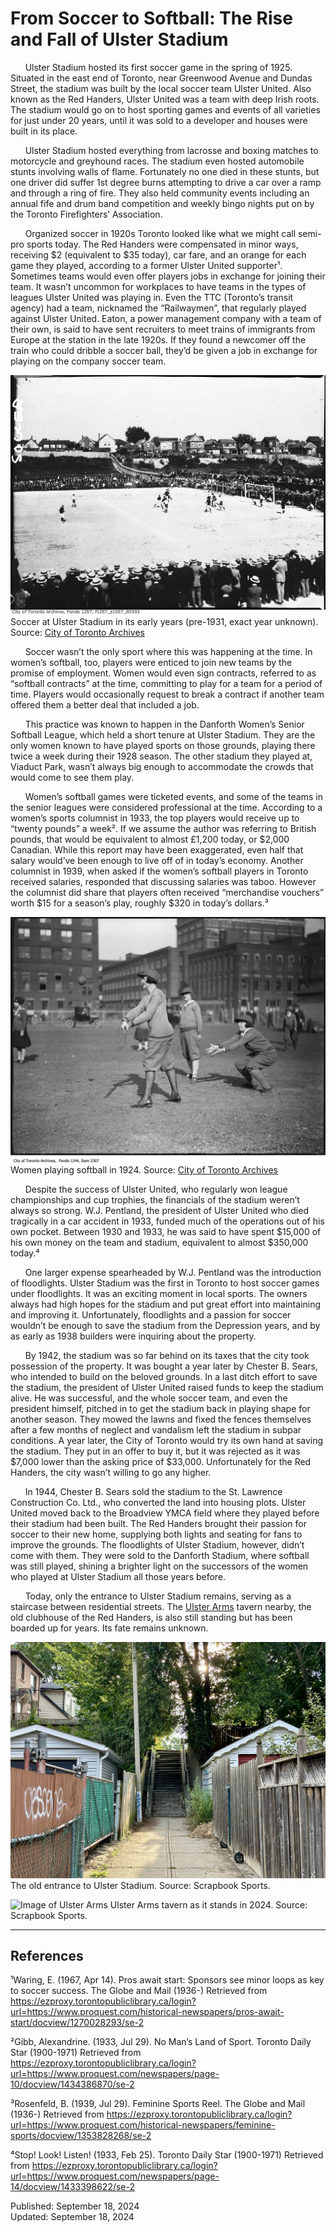 # From Soccer to Softball: The Rise and Fall of Ulster Stadium

&nbsp;&nbsp;&nbsp;&nbsp;&nbsp;&nbsp;Ulster Stadium hosted its first soccer game in the spring of 1925. Situated in the east end of Toronto, near Greenwood Avenue and Dundas Street, the stadium was built by the local soccer team Ulster United. Also known as the Red Handers, Ulster United was a team with deep Irish roots. The stadium would go on to host sporting games and events of all varieties for just under 20 years, until it was sold to a developer and houses were built in its place.

&nbsp;&nbsp;&nbsp;&nbsp;&nbsp;&nbsp;Ulster Stadium hosted everything from lacrosse and boxing matches to motorcycle and greyhound races. The stadium even hosted automobile stunts involving walls of flame. Fortunately no one died in these stunts, but one driver did suffer 1st degree burns attempting to drive a car over a ramp and through a ring of fire. They also held community events including an annual fife and drum band competition and weekly bingo nights put on by the Toronto Firefighters’ Association.

&nbsp;&nbsp;&nbsp;&nbsp;&nbsp;&nbsp;Organized soccer in 1920s Toronto looked like what we might call semi-pro sports today. The Red Handers were compensated in minor ways, receiving $2 (equivalent to $35 today), car fare, and an orange for each game they played, according to a former Ulster United supporter¹. Sometimes teams would even offer players jobs in exchange for joining their team. It wasn’t uncommon for workplaces to have teams in the types of leagues Ulster United was playing in. Even the TTC (Toronto’s transit agency) had a team, nicknamed the “Railwaymen”, that regularly played against Ulster United. Eaton, a power management company with a team of their own, is said to have sent recruiters to meet trains of immigrants from Europe at the station in the late 1920s. If they found a newcomer off the train who could dribble a soccer ball, they’d be given a job in exchange for playing on the company soccer team.

![Black and white image of people playing soccer at Ulster Stadium with a row of houses behind the stadium, and fans all around](../public/images/ulster_stadium/ulster_stadium_soccer.jpg)
Soccer at Ulster Stadium in its early years (pre-1931, exact year unknown). Source: [City of Toronto Archives](https://gencat.eloquent-systems.com/city-of-toronto-archives-m-permalink.html?key=211723)

&nbsp;&nbsp;&nbsp;&nbsp;&nbsp;&nbsp;Soccer wasn’t the only sport where this was happening at the time. In women’s softball, too, players were enticed to join new teams by the promise of employment. Women would even sign contracts, referred to as “softball contracts” at the time, committing to play for a team for a period of time. Players would occasionally request to break a contract if another team offered them a better deal that included a job.

&nbsp;&nbsp;&nbsp;&nbsp;&nbsp;&nbsp;This practice was known to happen in the Danforth Women’s Senior Softball League, which held a short tenure at Ulster Stadium. They are the only women known to have played sports on those grounds, playing there twice a week during their 1928 season. The other stadium they played at, Viaduct Park, wasn’t always big enough to accommodate the crowds that would come to see them play.

&nbsp;&nbsp;&nbsp;&nbsp;&nbsp;&nbsp;Women’s softball games were ticketed events, and some of the teams in the senior leagues were considered professional at the time. According to a women’s sports columnist in 1933, the top players would receive up to “twenty pounds” a week². If we assume the author was referring to British pounds, that would be equivalent to almost £1,200 today, or $2,000 Canadian. While this report may have been exaggerated, even half that salary would’ve been enough to live off of in today’s economy. Another columnist in 1939, when asked if the women’s softball players in Toronto received salaries, responded that discussing salaries was taboo. However the columnist did share that players often received “merchandise vouchers” worth $15 for a season’s play, roughly $320 in today’s dollars.³

![Woman holding a bat as a ball comes towards her, with other women in the background playing softball. All women are wearing ball caps and, sweaters, and bloomers](../public/images/ulster_stadium/women_playing_softball_1924.jpg)
Women playing softball in 1924. Source: [City of Toronto Archives](https://gencat.eloquent-systems.com/city-of-toronto-archives-m-permalink.html?key=86509)

&nbsp;&nbsp;&nbsp;&nbsp;&nbsp;&nbsp;Despite the success of Ulster United, who regularly won league championships and cup trophies, the financials of the stadium weren’t always so strong. W.J. Pentland, the president of Ulster United who died tragically in a car accident in 1933, funded much of the operations out of his own pocket. Between 1930 and 1933, he was said to have spent $15,000 of his own money on the team and stadium, equivalent to almost $350,000 today.⁴

&nbsp;&nbsp;&nbsp;&nbsp;&nbsp;&nbsp;One larger expense spearheaded by W.J. Pentland was the introduction of floodlights. Ulster Stadium was the first in Toronto to host soccer games under floodlights. It was an exciting moment in local sports. The owners always had high hopes for the stadium and put great effort into maintaining and improving it. Unfortunately, floodlights and a passion for soccer wouldn’t be enough to save the stadium from the Depression years, and by as early as 1938 builders were inquiring about the property.

&nbsp;&nbsp;&nbsp;&nbsp;&nbsp;&nbsp;By 1942, the stadium was so far behind on its taxes that the city took possession of the property. It was bought a year later by Chester B. Sears, who intended to build on the beloved grounds. In a last ditch effort to save the stadium, the president of Ulster United raised funds to keep the stadium alive. He was successful, and the whole soccer team, and even the president himself, pitched in to get the stadium back in playing shape for another season. They mowed the lawns and fixed the fences themselves after a few months of neglect and vandalism left the stadium in subpar conditions. A year later, the City of Toronto would try its own hand at saving the stadium. They put in an offer to buy it, but it was rejected as it was $7,000 lower than the asking price of $33,000. Unfortunately for the Red Handers, the city wasn’t willing to go any higher.

&nbsp;&nbsp;&nbsp;&nbsp;&nbsp;&nbsp;In 1944, Chester B. Sears sold the stadium to the St. Lawrence Construction Co. Ltd., who converted the land into housing plots. Ulster United moved back to the Broadview YMCA field where they played before their stadium had been built. The Red Handers brought their passion for soccer to their new home, supplying both lights and seating for fans to improve the grounds. The floodlights of Ulster Stadium, however, didn’t come with them. They were sold to the Danforth Stadium, where softball was still played, shining a brighter light on the successors of the women who played at Ulster Stadium all those years before.

&nbsp;&nbsp;&nbsp;&nbsp;&nbsp;&nbsp;Today, only the entrance to Ulster Stadium remains, serving as a staircase between residential streets. The [Ulster Arms](https://torontohistory.substack.com/p/a-forgotten-monument-to-soccer-and) tavern nearby, the old clubhouse of the Red Handers, is also still standing but has been boarded up for years. Its fate remains unknown. 

![Image of concreate staircase with houses on either side](../public/images/ulster_stadium/ulster_stadium_stairs_2024.jpg)
The old entrance to Ulster Stadium. Source: Scrapbook Sports.

![Image of Ulster Arms](../public/images/ulster_stadium/ulster_arms_2024.jpg)
Ulster Arms tavern as it stands in 2024. Source: Scrapbook Sports.

---

## References

¹Waring, E. (1967, Apr 14). Pros await start: Sponsors see minor loops as key to soccer success. The Globe and Mail (1936-) Retrieved from https://ezproxy.torontopubliclibrary.ca/login?url=https://www.proquest.com/historical-newspapers/pros-await-start/docview/1270028293/se-2

²Gibb, Alexandrine. (1933, Jul 29). No Man’s Land of Sport. Toronto Daily Star (1900-1971) Retrieved from https://ezproxy.torontopubliclibrary.ca/login?url=https://www.proquest.com/newspapers/page-10/docview/1434386870/se-2

³Rosenfeld, B. (1939, Jul 29). Feminine Sports Reel. The Globe and Mail (1936-) Retrieved from https://ezproxy.torontopubliclibrary.ca/login?url=https://www.proquest.com/historical-newspapers/feminine-sports/docview/1353828268/se-2

⁴Stop! Look! Listen! (1933, Feb 25). Toronto Daily Star (1900-1971) Retrieved from https://ezproxy.torontopubliclibrary.ca/login?url=https://www.proquest.com/newspapers/page-14/docview/1433398622/se-2


Published: September 18, 2024  
Updated: September 18, 2024
